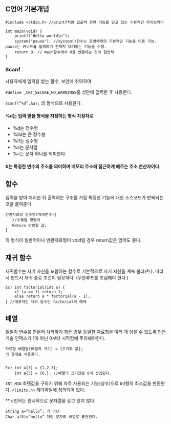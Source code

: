 ## C언어 기본개념

 
```
#include <stdio.h> //printf처럼 입출력 관련 기능을 담고 있는 기본적인 라이브러리

int main(void) {
	printf("Hello world\n");
	system("pause"); //system()함수는 운영체제의 기본적인 기능을 이용 가능. pause는 키보드를 입력하기 전까지 대기하는 기능을 수행.
	return 0; // main함수에서 0을 반환하는 것이 일반적
}
```

### Scanf 

사용자에게 입력을 받는 함수, 보안에 취약하여

`#define _CRT_SECURE_NO_WARNINGS`를 상단에 입력한 후 사용한다.


`Scanf(“%d”,&a);` 의 형식으로 사용한다.

#### %d는 입력 받을 형식을 지정하는 형식 지정자로
* %d는 정수형
* %lld는 큰 정수형
* %lf는 실수형
* %s는 문자열
* %c는 문자 하나를 의미한다. 

#### &는 특정한 변수의 주소를 의미하며 메모리 주소에 접근하게 해주는 주소 연산자이다.


## 함수

입력을 받아 처리한 뒤 출력하는 구조를 가짐
특정한 기능에 대한 소스코드가 반복되는 것을 줄여준다.

```
반환자료형 함수명(매개변수){
   //수행될 명령어
   Return 반환할 값;
}
```
의 형식이 일반적이나 반환자료형이 void일 경우 return값은 없어도 좋다.


## 재귀 함수

재귀함수는 자기 자신을 포함하는 함수로
기본적으로 자기 자신을 계속 불러낸다.
따라서 반드시 재귀 종료 조건이 필요하다. (무한루프를 조심해야 한다.)
```
Ex) int factorial(int a) {
	if (a == 1) return 1;
	else return a * factorial(a - 1);
} //대표적인 재귀 함수인 factorial의 예제
```

## 배열

일일이 변수를 만들어 처리하기 힘든 경우 동일한 자료형을 여러 개 담을 수
있도록 만든 기술
인덱스가 1이 아닌 0부터 시작함에 주의해야한다.

```
자료형 배열명[배열의 크기] = {초기화 값};
의 형태로 사용한다. 


Ex) int a[3] = {1,2,3};
    Int a[3] = {0,}; //배열의 크기만큼 0이 삽입된다.

```

`INT_MIN` 최댓값을 구하기 위해 자주 사용되는 기능(상수)으로 int형의 
최소값을 반환한다. `<limits.h>` 헤더파일에 정의되어 있다.

** c언어는 원시적으로 문자열을 갖고 있지 않다.
```
String a=”hello”; 가 아닌
Char a[5]=”hello” 처럼 문자의 배열로 표현한다.
```
